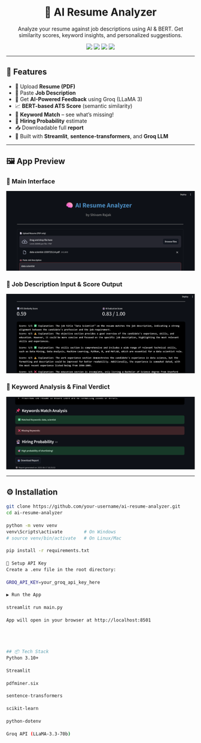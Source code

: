 <h1 align="center">🧠 AI Resume Analyzer</h1>
<p align="center">
  Analyze your resume against job descriptions using AI & BERT. Get similarity scores, keyword insights, and personalized suggestions.
</p>

<p align="center">
  <img src="https://img.shields.io/badge/Python-3.10-blue?style=flat&logo=python">
  <img src="https://img.shields.io/badge/Streamlit-Framework-red?logo=streamlit">
  <img src="https://img.shields.io/badge/Groq-LLM-green">
  <img src="https://img.shields.io/badge/Resume%20Analysis-AI%20Powered-brightgreen">
</p>

---

## 🚀 Features

- 📄 Upload **Resume (PDF)**
- 💼 Paste **Job Description**
- 🤖 Get **AI-Powered Feedback** using Groq (LLaMA 3)
- 📈 **BERT-based ATS Score** (semantic similarity)
- 📌 **Keyword Match** – see what’s missing!
- 🔮 **Hiring Probability** estimate
- 📥 Downloadable full **report**
- 🧠 Built with **Streamlit**, **sentence-transformers**, and **Groq LLM**

---

## 🖼️ App Preview

### 📍 Main Interface
![Main UI](screenshots/Screenshot%202025-06-17%20162531.png)

### 📍 Job Description Input & Score Output
![Job Description](screenshots/Screenshot%202025-06-17%20162618.png)

### 📍 Keyword Analysis & Final Verdict
![Keyword Match](screenshots/Screenshot%202025-06-17%20162642.png)




---

## ⚙️ Installation

```bash
git clone https://github.com/your-username/ai-resume-analyzer.git
cd ai-resume-analyzer

python -m venv venv
venv\Scripts\activate        # On Windows
# source venv/bin/activate   # On Linux/Mac

pip install -r requirements.txt 

🔐 Setup API Key
Create a .env file in the root directory:

GROQ_API_KEY=your_groq_api_key_here

▶️ Run the App

streamlit run main.py

App will open in your browser at http://localhost:8501




## 📦 Tech Stack
Python 3.10+

Streamlit

pdfminer.six

sentence-transformers

scikit-learn

python-dotenv

Groq API (LLaMA-3.3-70b)






